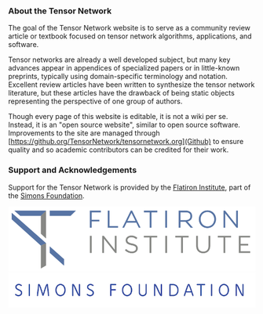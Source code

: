### About the Tensor Network

The goal of the Tensor Network website is to serve as a community 
review article or textbook focused on tensor network algorithms, applications,
and software.

Tensor networks are already a well developed subject, but many key advances
appear in appendices of specialized papers or in little-known preprints,
typically using domain-specific terminology and notation.
Excellent review articles have been written to synthesize the tensor network literature, 
but these articles have the drawback of being static objects representing the
perspective of one group of authors.

Though every page of this website is editable, it is not a wiki per se. 
Instead, it is an "open source website", similar to open source software.
Improvements to the site are managed through 
[https://github.org/TensorNetwork/tensornetwork.org](Github)
to ensure quality and so academic contributors can be credited for
their work.


### Support and Acknowledgements

Support for the Tensor Network is provided by the 
[Flatiron Institute](http://flatironinstitute.org), 
part of the [Simons Foundation](http://simonsfoundation.org).

![small40](flatiron_logo.png)
![small40](simons_found_logo.jpg)
